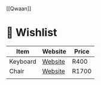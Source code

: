 [[Qwaan]]

# 🛒 Wishlist

| Item     | Website                                                                                                           | Price |
| -------- | ----------------------------------------------------------------------------------------------------------------- | ----- |
| Keyboard | [Website](https://www.takealot.com/free-wolf-m75-wireless-silent-keyboard-rgb-membrane-keyboard-for/PLID98309520) | R400  |
| Chair    | [Website](https://www.takealot.com/professional-ergonomic-gaming-chair-that-reclines/PLID98171889)                | R1700 |
|          |                                                                                                                   |       |
